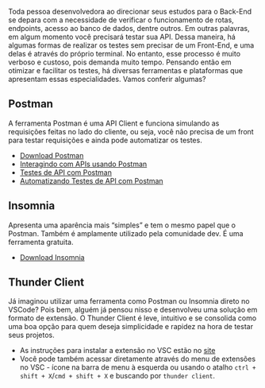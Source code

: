 Toda pessoa desenvolvedora ao direcionar seus estudos para o Back-End se depara com a necessidade de verificar o funcionamento de rotas, endpoints, acesso ao banco de dados, dentre outros. Em outras palavras, em algum momento você precisará testar sua API. Dessa maneira, há algumas formas de realizar os testes sem precisar de um Front-End, e uma delas é através do próprio terminal. No entanto, esse processo é muito verboso e custoso, pois demanda muito tempo. Pensando então em otimizar e facilitar os testes, há diversas ferramentas e plataformas que apresentam essas especialidades. Vamos conferir algumas?

## Postman

A ferramenta Postman é uma API Client e funciona simulando as requisições feitas no lado do cliente, ou seja, você não precisa de um front para testar requisições e ainda pode automatizar os testes.

- [Download Postman](https://www.postman.com/)
- [Interagindo com APIs usando Postman](https://cursos.alura.com.br/extra/alura-mais/introducao-ao-postman-c182)
- [Testes de API com Postman](https://cursos.alura.com.br/extra/alura-mais/testes-de-api-com-postman-c883)
- [Automatizando Testes de API com Postman](https://cursos.alura.com.br/extra/alura-mais/automatizando-testes-de-api-com-postman-c184)

## Insomnia

Apresenta uma aparência mais “simples” e tem o mesmo papel que o Postman. Também é amplamente utilizado pela comunidade dev. É uma ferramenta gratuita.

- [Download Insomnia](https://insomnia.rest/download)

## Thunder Client

Já imaginou utilizar uma ferramenta como Postman ou Insomnia direto no VSCode? Pois bem, alguém já pensou nisso e desenvolveu uma solução em formato de extensão. O Thunder Client é leve, intuitivo e se consolida como uma boa opção para quem deseja simplicidade e rapidez na hora de testar seus projetos.

- As instruções para instalar a extensão no VSC estão no [site](https://www.thunderclient.com/)
- Você pode também acessar diretamente através do menu de extensões no VSC - ícone na barra de menu à esquerda ou usando o atalho `ctrl + shift + X`/`cmd + shift + X` e buscando por `thunder client`.